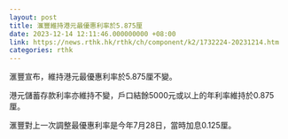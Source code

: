 ```yaml
---
layout: post
title: 滙豐維持港元最優惠利率於5.875厘
date: 2023-12-14 12:11:46.000000000 +08:00
link: https://news.rthk.hk/rthk/ch/component/k2/1732224-20231214.htm
categories: rthk
---
```


滙豐宣布，維持港元最優惠利率於5.875厘不變。

港元儲蓄存款利率亦維持不變，戶口結餘5000元或以上的年利率維持於0.875厘。

滙豐對上一次調整最優惠利率是今年7月28日，當時加息0.125厘。
